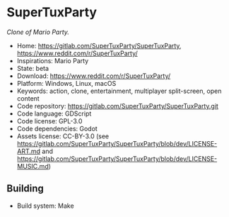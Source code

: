 # SuperTuxParty

_Clone of Mario Party._

- Home: https://gitlab.com/SuperTuxParty/SuperTuxParty, https://www.reddit.com/r/SuperTuxParty/
- Inspirations: Mario Party
- State: beta
- Download: https://www.reddit.com/r/SuperTuxParty/
- Platform: Windows, Linux, macOS
- Keywords: action, clone, entertainment, multiplayer split-screen, open content
- Code repository: https://gitlab.com/SuperTuxParty/SuperTuxParty.git
- Code language: GDScript
- Code license: GPL-3.0
- Code dependencies: Godot
- Assets license: CC-BY-3.0 (see https://gitlab.com/SuperTuxParty/SuperTuxParty/blob/dev/LICENSE-ART.md and https://gitlab.com/SuperTuxParty/SuperTuxParty/blob/dev/LICENSE-MUSIC.md)

## Building

- Build system: Make
